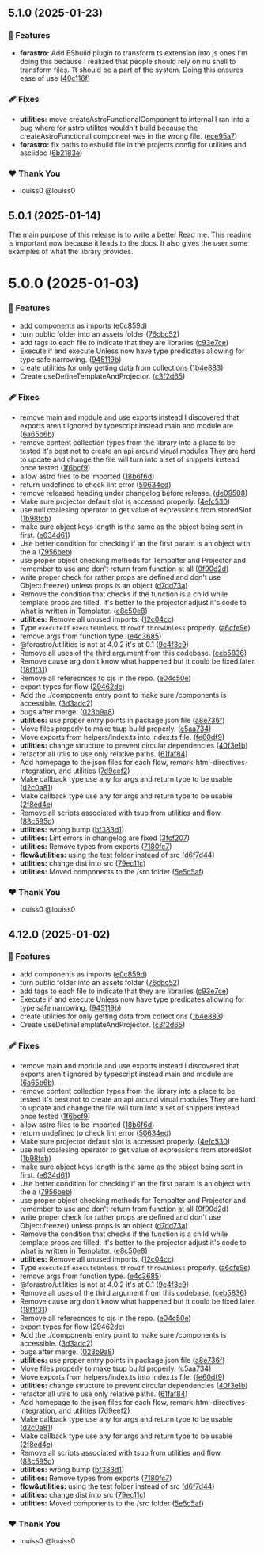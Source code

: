 ## 5.1.0 (2025-01-23)

### 🚀 Features

- **forastro:** Add ESbuild plugin to transform ts extension into js ones I'm doing this because I realized that people should rely on nu shell to transform files. Tt should be a part of the system. Doing this ensures ease of use ([40c116f](https://github.com/louiss0/forastro/commit/40c116f))

### 🩹 Fixes

- **utilities:** move createAstroFunctionalComponent to internal I ran into a bug where for astro utilites wouldn't build because the createAstroFunctional component was in the wrong file. ([ece95a7](https://github.com/louiss0/forastro/commit/ece95a7))
- **forastro:** fix paths to esbuild file in the projects config for utilities and asciidoc ([6b2183e](https://github.com/louiss0/forastro/commit/6b2183e))

### ❤️ Thank You

- louiss0 @louiss0

## 5.0.1 (2025-01-14)

The main purpose of this release is to write a better Read me.
This readme is important now because it leads to the docs.
It also gives the user some examples of what the library provides.


# 5.0.0 (2025-01-03)

### 🚀 Features

- add components as imports ([e0c859d](https://github.com/louiss0/forastro/commit/e0c859d))
- turn public folder into an assets folder ([76cbc52](https://github.com/louiss0/forastro/commit/76cbc52))
- add tags to each file to indicate that they are libraries ([c93e7ce](https://github.com/louiss0/forastro/commit/c93e7ce))
- Execute if and execute Unless now have type predicates allowing for type safe narrowing. ([945119b](https://github.com/louiss0/forastro/commit/945119b))
- create utilities for only getting data from collections ([1b4e883](https://github.com/louiss0/forastro/commit/1b4e883))
- Create useDefineTemplateAndProjector. ([c3f2d65](https://github.com/louiss0/forastro/commit/c3f2d65))

### 🩹 Fixes

- remove main and module and use exports instead  I discovered that exports aren't ignored by typescript instead main and module are ([6a65b6b](https://github.com/louiss0/forastro/commit/6a65b6b))
- remove content collection types from the library into a place to be tested It's best not to create an api around virual modules They are hard to update and change the file will turn into a set of snippets instead once tested ([1f6bcf9](https://github.com/louiss0/forastro/commit/1f6bcf9))
- allow astro files to be imported ([18b6f6d](https://github.com/louiss0/forastro/commit/18b6f6d))
- return undefined to check lint error ([50634ed](https://github.com/louiss0/forastro/commit/50634ed))
- remove released heading under changelog before release. ([de09508](https://github.com/louiss0/forastro/commit/de09508))
- Make sure projector default slot is accessed properly. ([4efc530](https://github.com/louiss0/forastro/commit/4efc530))
- use null coalesing operator to get value of expressions from storedSlot ([1b98fcb](https://github.com/louiss0/forastro/commit/1b98fcb))
- make sure object keys length is the same as the object being sent in first. ([e634d61](https://github.com/louiss0/forastro/commit/e634d61))
- Use better condition for checking if an the first param is an object with the a ([7956beb](https://github.com/louiss0/forastro/commit/7956beb))
- use proper object checking methods for Tempalter and Projector and remember to use and don't return from function at all ([0f90d2d](https://github.com/louiss0/forastro/commit/0f90d2d))
- write proper check for rather props are defined and don't use Object.freeze() unless props is an object ([d7dd73a](https://github.com/louiss0/forastro/commit/d7dd73a))
- Remove the condition that checks if the function is a child while template props are filled.  It's better to the projector adjust it's code to what is written in Templater. ([e8c50e8](https://github.com/louiss0/forastro/commit/e8c50e8))
- **utilities:** Remove all unused imports. ([12c04cc](https://github.com/louiss0/forastro/commit/12c04cc))
- Type `executeIf` `executeUnless`  `throwIf` `throwUnless` properly. ([a6cfe9e](https://github.com/louiss0/forastro/commit/a6cfe9e))
- remove args from function type. ([e4c3685](https://github.com/louiss0/forastro/commit/e4c3685))
- @forastro/utilities is not at 4.0.2 it's at 0.1 ([9c4f3c9](https://github.com/louiss0/forastro/commit/9c4f3c9))
- Remove all uses of the third argument from this codebase. ([ceb5836](https://github.com/louiss0/forastro/commit/ceb5836))
- Remove cause arg don't know what happened but it could be fixed later. ([18f1f31](https://github.com/louiss0/forastro/commit/18f1f31))
- Remove all referecnces to cjs in the repo. ([e04c50e](https://github.com/louiss0/forastro/commit/e04c50e))
- export types for flow ([29462dc](https://github.com/louiss0/forastro/commit/29462dc))
- Add the ./components entry point to make sure /components is accessible. ([3d3adc2](https://github.com/louiss0/forastro/commit/3d3adc2))
- bugs after merge. ([023b9a8](https://github.com/louiss0/forastro/commit/023b9a8))
- **utilities:** use proper entry points in package.json file ([a8e736f](https://github.com/louiss0/forastro/commit/a8e736f))
- Move files properly to make tsup build properly. ([c5aa734](https://github.com/louiss0/forastro/commit/c5aa734))
- Move exports from helpers/index.ts into index.ts file. ([fe60df9](https://github.com/louiss0/forastro/commit/fe60df9))
- **utilities:** change structure to prevent circular dependencies ([40f3e1b](https://github.com/louiss0/forastro/commit/40f3e1b))
- refactor all utils to use only relative paths. ([61faf84](https://github.com/louiss0/forastro/commit/61faf84))
- Add homepage to the json files for each flow, remark-html-directives-integration, and utilities ([7d9eef2](https://github.com/louiss0/forastro/commit/7d9eef2))
- Make callback type use any for args and return type to be usable ([d2c0a81](https://github.com/louiss0/forastro/commit/d2c0a81))
- Make callback type use any for args and return type to be usable ([2f8ed4e](https://github.com/louiss0/forastro/commit/2f8ed4e))
- Remove all scripts associated with tsup from utilities and flow. ([83c595d](https://github.com/louiss0/forastro/commit/83c595d))
- **utilities:** wrong bump ([bf383d1](https://github.com/louiss0/forastro/commit/bf383d1))
- **utilities:** Lint errors in changelog are fixed ([3fcf207](https://github.com/louiss0/forastro/commit/3fcf207))
- **utilities:** Remove types from exports ([7180fc7](https://github.com/louiss0/forastro/commit/7180fc7))
- **flow&utilities:** using the test folder instead of src ([d6f7d44](https://github.com/louiss0/forastro/commit/d6f7d44))
- **utilities:** change dist into src ([79ec11c](https://github.com/louiss0/forastro/commit/79ec11c))
- **utilities:** Moved components to the /src folder ([5e5c5af](https://github.com/louiss0/forastro/commit/5e5c5af))

### ❤️ Thank You

- louiss0 @louiss0

## 4.12.0 (2025-01-02)

### 🚀 Features

- add components as imports ([e0c859d](https://github.com/louiss0/forastro/commit/e0c859d))
- turn public folder into an assets folder ([76cbc52](https://github.com/louiss0/forastro/commit/76cbc52))
- add tags to each file to indicate that they are libraries ([c93e7ce](https://github.com/louiss0/forastro/commit/c93e7ce))
- Execute if and execute Unless now have type predicates allowing for type safe narrowing. ([945119b](https://github.com/louiss0/forastro/commit/945119b))
- create utilities for only getting data from collections ([1b4e883](https://github.com/louiss0/forastro/commit/1b4e883))
- Create useDefineTemplateAndProjector. ([c3f2d65](https://github.com/louiss0/forastro/commit/c3f2d65))

### 🩹 Fixes

- remove main and module and use exports instead  I discovered that exports aren't ignored by typescript instead main and module are ([6a65b6b](https://github.com/louiss0/forastro/commit/6a65b6b))
- remove content collection types from the library into a place to be tested It's best not to create an api around virual modules They are hard to update and change the file will turn into a set of snippets instead once tested ([1f6bcf9](https://github.com/louiss0/forastro/commit/1f6bcf9))
- allow astro files to be imported ([18b6f6d](https://github.com/louiss0/forastro/commit/18b6f6d))
- return undefined to check lint error ([50634ed](https://github.com/louiss0/forastro/commit/50634ed))
- Make sure projector default slot is accessed properly. ([4efc530](https://github.com/louiss0/forastro/commit/4efc530))
- use null coalesing operator to get value of expressions from storedSlot ([1b98fcb](https://github.com/louiss0/forastro/commit/1b98fcb))
- make sure object keys length is the same as the object being sent in first. ([e634d61](https://github.com/louiss0/forastro/commit/e634d61))
- Use better condition for checking if an the first param is an object with the a ([7956beb](https://github.com/louiss0/forastro/commit/7956beb))
- use proper object checking methods for Tempalter and Projector and remember to use and don't return from function at all ([0f90d2d](https://github.com/louiss0/forastro/commit/0f90d2d))
- write proper check for rather props are defined and don't use Object.freeze() unless props is an object ([d7dd73a](https://github.com/louiss0/forastro/commit/d7dd73a))
- Remove the condition that checks if the function is a child while template props are filled.  It's better to the projector adjust it's code to what is written in Templater. ([e8c50e8](https://github.com/louiss0/forastro/commit/e8c50e8))
- **utilities:** Remove all unused imports. ([12c04cc](https://github.com/louiss0/forastro/commit/12c04cc))
- Type `executeIf` `executeUnless`  `throwIf` `throwUnless` properly. ([a6cfe9e](https://github.com/louiss0/forastro/commit/a6cfe9e))
- remove args from function type. ([e4c3685](https://github.com/louiss0/forastro/commit/e4c3685))
- @forastro/utilities is not at 4.0.2 it's at 0.1 ([9c4f3c9](https://github.com/louiss0/forastro/commit/9c4f3c9))
- Remove all uses of the third argument from this codebase. ([ceb5836](https://github.com/louiss0/forastro/commit/ceb5836))
- Remove cause arg don't know what happened but it could be fixed later. ([18f1f31](https://github.com/louiss0/forastro/commit/18f1f31))
- Remove all referecnces to cjs in the repo. ([e04c50e](https://github.com/louiss0/forastro/commit/e04c50e))
- export types for flow ([29462dc](https://github.com/louiss0/forastro/commit/29462dc))
- Add the ./components entry point to make sure /components is accessible. ([3d3adc2](https://github.com/louiss0/forastro/commit/3d3adc2))
- bugs after merge. ([023b9a8](https://github.com/louiss0/forastro/commit/023b9a8))
- **utilities:** use proper entry points in package.json file ([a8e736f](https://github.com/louiss0/forastro/commit/a8e736f))
- Move files properly to make tsup build properly. ([c5aa734](https://github.com/louiss0/forastro/commit/c5aa734))
- Move exports from helpers/index.ts into index.ts file. ([fe60df9](https://github.com/louiss0/forastro/commit/fe60df9))
- **utilities:** change structure to prevent circular dependencies ([40f3e1b](https://github.com/louiss0/forastro/commit/40f3e1b))
- refactor all utils to use only relative paths. ([61faf84](https://github.com/louiss0/forastro/commit/61faf84))
- Add homepage to the json files for each flow, remark-html-directives-integration, and utilities ([7d9eef2](https://github.com/louiss0/forastro/commit/7d9eef2))
- Make callback type use any for args and return type to be usable ([d2c0a81](https://github.com/louiss0/forastro/commit/d2c0a81))
- Make callback type use any for args and return type to be usable ([2f8ed4e](https://github.com/louiss0/forastro/commit/2f8ed4e))
- Remove all scripts associated with tsup from utilities and flow. ([83c595d](https://github.com/louiss0/forastro/commit/83c595d))
- **utilities:** wrong bump ([bf383d1](https://github.com/louiss0/forastro/commit/bf383d1))
- **utilities:** Remove types from exports ([7180fc7](https://github.com/louiss0/forastro/commit/7180fc7))
- **flow&utilities:** using the test folder instead of src ([d6f7d44](https://github.com/louiss0/forastro/commit/d6f7d44))
- **utilities:** change dist into src ([79ec11c](https://github.com/louiss0/forastro/commit/79ec11c))
- **utilities:** Moved components to the /src folder ([5e5c5af](https://github.com/louiss0/forastro/commit/5e5c5af))

### ❤️ Thank You

- louiss0 @louiss0